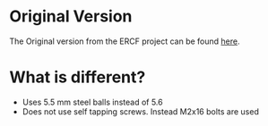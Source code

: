 # Original Version
The Original version from the ERCF project can be found [here](https://github.com/Enraged-Rabbit-Community/ERCF_v2/blob/master/Recommended_Options/Toolhead_Modifications/Stls/1_Toolhead_And_Entry_Sensors/SB_CW2_Body.stl).

# What is different?
- Uses 5.5 mm steel balls instead of 5.6
- Does not use self tapping screws. Instead M2x16 bolts are used
